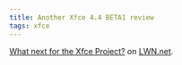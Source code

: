 ```yaml
---
title: Another Xfce 4.4 BETA1 review
tags: xfce
---
```


<a href="http://lwn.net/SubscriberLink/182966/ceff2d3d04e4caa1/">What next for the Xfce Project?</a> on <a href="http://lwn.net/">LWN.net</a>.
